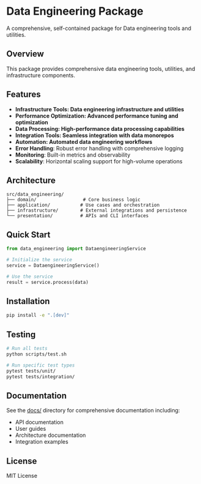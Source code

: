 # Data Engineering Package

A comprehensive, self-contained package for Data engineering tools and utilities.

## Overview

This package provides comprehensive data engineering tools, utilities, and infrastructure components.

## Features

- **Infrastructure Tools: Data engineering infrastructure and utilities**
- **Performance Optimization: Advanced performance tuning and optimization**
- **Data Processing: High-performance data processing capabilities**
- **Integration Tools: Seamless integration with data monorepos**
- **Automation: Automated data engineering workflows**
- **Error Handling**: Robust error handling with comprehensive logging
- **Monitoring**: Built-in metrics and observability
- **Scalability**: Horizontal scaling support for high-volume operations

## Architecture

```
src/data_engineering/
├── domain/                 # Core business logic
├── application/           # Use cases and orchestration  
├── infrastructure/        # External integrations and persistence
└── presentation/          # APIs and CLI interfaces
```

## Quick Start

```python
from data_engineering import DataengineeringService

# Initialize the service
service = DataengineeringService()

# Use the service
result = service.process(data)
```

## Installation

```bash
pip install -e ".[dev]"
```

## Testing

```bash
# Run all tests
python scripts/test.sh

# Run specific test types
pytest tests/unit/
pytest tests/integration/
```

## Documentation

See the [docs/](docs/) directory for comprehensive documentation including:
- API documentation
- User guides
- Architecture documentation
- Integration examples

## License

MIT License